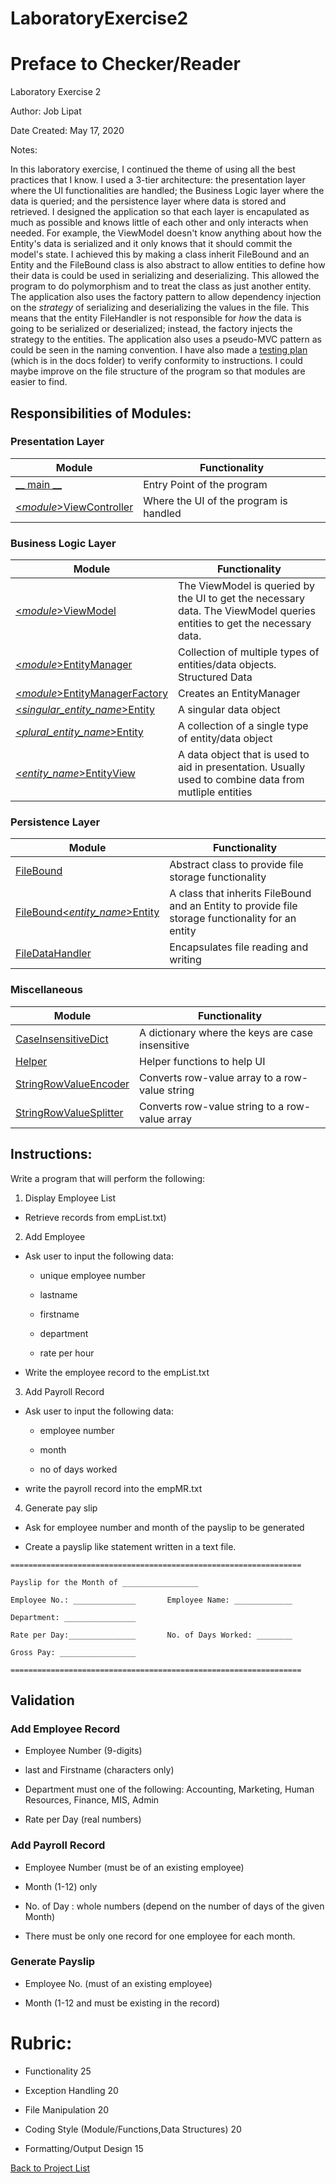 # LaboratoryExercise2
 
# Preface to Checker/Reader

Laboratory Exercise 2

Author: Job Lipat

Date Created: May 17, 2020

Notes:

In this laboratory exercise, I continued the theme of using all the best practices that I know. I used a 3-tier architecture: the presentation layer where the UI functionalities are handled; the Business Logic layer where the data is queried; and the persistence layer where data is stored and retrieved. I designed the application so that each layer is encapulated as much as possible and knows little of each other and only interacts when needed. For example, the ViewModel doesn't know anything about how the Entity's data is serialized and it only knows that it should commit the model's state. I achieved this by making a class inherit FileBound and an Entity and the FileBound class is also abstract to allow entities to define how their data is could be used in serializing and deserializing. This allowed the program to do polymorphism and to treat the class as just another entity. The application also uses the factory pattern to allow dependency injection on the *strategy* of serializing and deserializing the values in the file. This means that the entity FileHandler is not responsible for *how* the data is going to be serialized or deserialized; instead, the factory injects the strategy to the entities. The application also uses a pseudo-MVC pattern as could be seen in the naming convention. I have also made a [testing plan](docs/Testing%20Plan.docx) (which is in the docs folder) to verify conformity to instructions. I could maybe improve on the file structure of the program so that modules are easier to find.


## Responsibilities of Modules:

### Presentation Layer
| Module | Functionality |
| ------- | ------------- |
| [__ main __](__main__.py) | Entry Point of the program |
| [<*module*>ViewController](payroll/PayrollViewController.py) | Where the UI of the program is handled |


### Business Logic Layer
| Module | Functionality |
| -------| ------------- |
| [<*module*>ViewModel](payroll/PayrollViewModel.py) | The ViewModel is queried by the UI to get the necessary data. The ViewModel queries entities to get the necessary data. |
| [<*module*>EntityManager](payroll/PayrollEntityManager.py) | Collection of multiple types of entities/data objects. Structured Data |
| [<*module*>EntityManagerFactory](payroll/PayrollEntityManagerFactory.py) | Creates an EntityManager |
| [<*singular_entity_name*>Entity](payroll/entities/EmployeeEntity.py) | A singular data object |
| [<*plural_entity_name*>Entity](payroll/entities/EmployeesEntity.py) | A collection of a single type of entity/data object |
| [<*entity_name*>EntityView](payroll/entities/PayrollRecordEntityView.py) | A data object that is used to aid in presentation. Usually used to combine data from mutliple entities|


### Persistence Layer
| Module | Functionality |
| -------| ------------- |
| [FileBound](payroll/entities/filebound/FileBound.py) | Abstract class to provide file storage functionality |
| [FileBound<*entity_name*>Entity](payroll/entities/filebound/FileBoundEmployeesEntity.py) | A class that inherits FileBound and an Entity to provide file storage functionality for an entity |
| [FileDataHandler](data/FileDataHandler.py) | Encapsulates file reading and writing |

### Miscellaneous
| Module | Functionality |
| -------| ------------- |
| [CaseInsensitiveDict](lib/CaseInsensitiveDict.py) | A dictionary where the keys are case insensitive |
| [Helper](lib/Helper.py) | Helper functions to help UI |
| [StringRowValueEncoder](lib/StringRowValueEncoder.py) | Converts row-value array to a row-value string |
| [StringRowValueSplitter](lib/StringRowValueSplitter.py) | Converts row-value string to a row-value array |





## Instructions:

Write a program that will perform the following:

1. Display Employee List
 - Retrieve records from empList.txt)

2. Add Employee

- Ask user to input the following data:

    - unique employee number

    - lastname

    - firstname

    - department

    - rate per hour

- Write the employee record to the empList.txt

3. Add Payroll Record

- Ask user to input the following data:

    - employee number

    - month

    - no of days worked

- write the payroll record into the empMR.txt




4. Generate pay slip

- Ask for employee number and month of the payslip to be generated

- Create a payslip like statement written in a text file.

```
=================================================================

Payslip for the Month of _________________

Employee No.: ______________       Employee Name: _____________

Department: ________________

Rate per Day:_______________       No. of Days Worked: ________

Gross Pay: _________________

=================================================================   
```


## Validation

### Add Employee Record

- Employee Number (9-digits)

- last and Firstname (characters only)

- Department must one of the following: Accounting, Marketing, Human Resources, Finance, MIS, Admin

- Rate per Day (real numbers)



### Add Payroll Record

- Employee Number (must be of an existing employee)

- Month (1-12) only

- No. of Day : whole numbers (depend on the number of days of the given Month)

- There must be only one record for one employee for each month.



### Generate Payslip

- Employee No. (must of an existing employee)

- Month (1-12 and must be existing in the record)



# Rubric:

- Functionality      25

- Exception Handling   20

- File Manipulation  20

- Coding Style (Module/Functions,Data Structures) 20

- Formatting/Output Design 15

[Back to Project List](\..\README.md)
